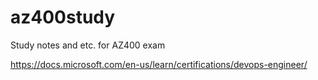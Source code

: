 # az400study
Study notes and etc. for AZ400 exam

https://docs.microsoft.com/en-us/learn/certifications/devops-engineer/
